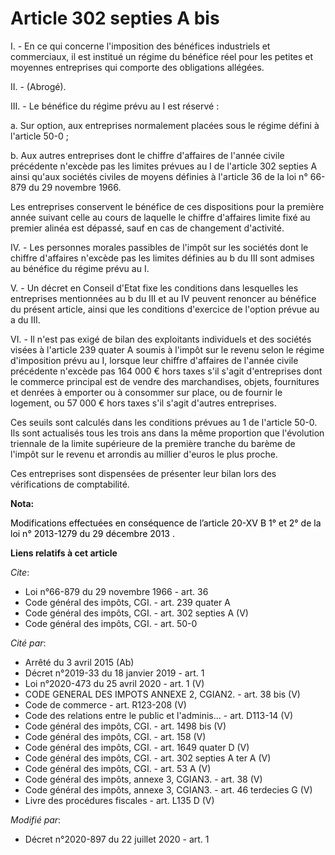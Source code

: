 # Article 302 septies A bis

I. - En ce qui concerne l'imposition des bénéfices industriels et commerciaux, il est institué un régime du bénéfice réel
pour les petites et moyennes entreprises qui comporte des obligations allégées.

II. - (Abrogé).

III. - Le bénéfice du régime prévu au I est réservé :

a. Sur option, aux entreprises normalement placées sous le régime défini à l'article 50-0 ;

b. Aux autres entreprises dont le chiffre d'affaires de l'année civile précédente n'excède pas les limites prévues au I de
l'article 302 septies A ainsi qu'aux sociétés civiles de moyens définies à l'article 36 de la loi n° 66-879 du 29 novembre
1966.

Les entreprises conservent le bénéfice de ces dispositions pour la première année suivant celle au cours de laquelle le
chiffre d'affaires limite fixé au premier alinéa est dépassé, sauf en cas de changement d'activité.

IV. - Les personnes morales passibles de l'impôt sur les sociétés dont le chiffre d'affaires n'excède pas les limites
définies au b du III sont admises au bénéfice du régime prévu au I.

V. - Un décret en Conseil d'Etat fixe les conditions dans lesquelles les entreprises mentionnées au b du III et au IV peuvent
renoncer au bénéfice du présent article, ainsi que les conditions d'exercice de l'option prévue au a du III.

VI. - Il n'est pas exigé de bilan des exploitants individuels et des sociétés visées à l'article 239 quater A soumis à
l'impôt sur le revenu selon le régime d'imposition prévu au I, lorsque leur chiffre d'affaires de l'année civile précédente
n'excède pas 164 000 € hors taxes s'il s'agit d'entreprises dont le commerce principal est de vendre des marchandises,
objets, fournitures et denrées à emporter ou à consommer sur place, ou de fournir le logement, ou 57 000 € hors taxes s'il
s'agit d'autres entreprises.

Ces seuils sont calculés dans les conditions prévues au 1 de l'article 50-0. Ils sont actualisés tous les trois ans dans la
même proportion que l'évolution triennale de la limite supérieure de la première tranche du barème de l'impôt sur le revenu
et arrondis au millier d'euros le plus proche.

Ces entreprises sont dispensées de présenter leur bilan lors des vérifications de comptabilité.

**Nota:**

<font color="#000000">Modifications effectuées en conséquence de l’article 20-XV B 1° et 2° de la loi n° 2013-1279 du 29
décembre 2013</font>
  <font color="#000000">.</font>

**Liens relatifs à cet article**

_Cite_:

  - Loi n°66-879 du 29 novembre 1966 - art. 36
  - Code général des impôts, CGI. - art. 239 quater A
  - Code général des impôts, CGI. - art. 302 septies A (V)
  - Code général des impôts, CGI. - art. 50-0

_Cité par_:

  - Arrêté du 3 avril 2015 (Ab)
  - Décret n°2019-33 du 18 janvier 2019 - art. 1
  - Loi n°2020-473 du 25 avril 2020 - art. 1 (V)
  - CODE GENERAL DES IMPOTS ANNEXE 2, CGIAN2. - art. 38 bis (V)
  - Code de commerce - art. R123-208 (V)
  - Code des relations entre le public et l'adminis... - art. D113-14 (V)
  - Code général des impôts, CGI. - art. 1498 bis (V)
  - Code général des impôts, CGI. - art. 158 (V)
  - Code général des impôts, CGI. - art. 1649 quater D (V)
  - Code général des impôts, CGI. - art. 302 septies A ter A (V)
  - Code général des impôts, CGI. - art. 53 A (V)
  - Code général des impôts, annexe 3, CGIAN3. - art. 38 (V)
  - Code général des impôts, annexe 3, CGIAN3. - art. 46 terdecies G (V)
  - Livre des procédures fiscales - art. L135 D (V)

_Modifié par_:

  - Décret n°2020-897 du 22 juillet 2020 - art. 1
